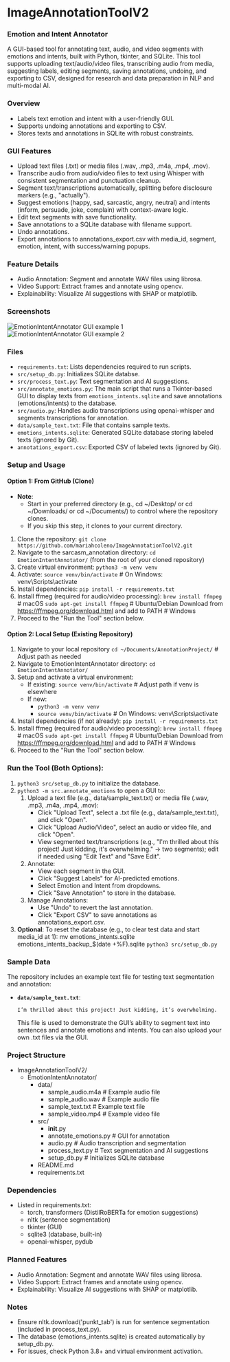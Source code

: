 # ImageAnnotationToolV2
### Emotion and Intent Annotator 
A GUI-based tool for annotating text, audio, and video segments with emotions and intents, built with Python, tkinter, and SQLite. This tool supports uploading text/audio/video files, transcribing audio from media, suggesting labels, editing segments, saving annotations, undoing, and exporting to CSV, designed for research and data preparation in NLP and multi-modal AI.

### Overview
- Labels text emotion and intent with a user-friendly GUI.
- Supports undoing annotations and exporting to CSV.
- Stores texts and annotations in SQLite with robust constraints.

### GUI Features
- Upload text files (.txt) or media files (.wav, .mp3, .m4a, .mp4, .mov).
- Transcribe audio from audio/video files to text using Whisper with consistent segmentation and punctuation cleanup.
- Segment text/transcriptions automatically, splitting before disclosure markers (e.g., "actually").
- Suggest emotions (happy, sad, sarcastic, angry, neutral) and intents (inform, persuade, joke, complain) with context-aware logic. 
- Edit text segments with save functionality.
- Save annotations to a SQLite database with filename support.
- Undo annotations.
- Export annotations to annotations_export.csv with media_id, segment, emotion, intent, with success/warning popups.

### Feature Details
- Audio Annotation: Segment and annotate WAV files using librosa.
- Video Support: Extract frames and annotate using opencv.
- Explainability: Visualize AI suggestions with SHAP or matplotlib.

### Screenshots
![EmotionIntentAnnotator GUI example 1](screenshots/emotionintentannotator_gui_text_audio_video_1.png)
![EmotionIntentAnnotator GUI example 2](screenshots/emotionintentannotator_gui_text_audio_video_2.png)

### Files
- `requirements.txt`: Lists dependencies required to run scripts.
- `src/setup_db.py`: Initializes SQLite databse.
- `src/process_text.py`: Text segmentation and AI suggestions.
- `src/annotate_emotions.py`: The main script that runs a Tkinter-based GUI to display texts from `emotions_intents.sqlite` and save annotations (emotions/intents) to the database.
- `src/audio.py`: Handles audio transcriptions using openai-whisper and segments transcriptions for annotation. 
- `data/sample_text.txt`: File that contains sample texts.
- `emotions_intents.sqlite`: Generated SQLite database storing labeled texts (ignored by Git).
- `annotations_export.csv`: Exported CSV of labeled texts (ignored by Git).

### Setup and Usage
#### Option 1: From GitHub (Clone)
- **Note**:
  - Start in your preferred directory (e.g., cd ~/Desktop/ or cd ~/Downloads/ or cd ~/Documents/) to control where the repository clones. 
  - If you skip this step, it clones to your current directory.
1. Clone the repository: `git clone https://github.com/mariahcoleno/ImageAnnotationToolV2.git`
2. Navigate to the sarcasm_annotation directory: `cd EmotionIntentAnnotator/` (from the root of your cloned repository)
3. Create virtual environment: `python3 -m venv venv`
4. Activate: `source venv/bin/activate` # On Windows: venv\Scripts\activate
5. Install dependencies: `pip install -r requirements.txt`
6. Install ffmeg (required for audio/video processing): `brew install ffmpeg` # macOS
                                                        `sudo apt-get install ffmpeg` # Ubuntu/Debian
                                                        Download from https://ffmpeg.org/download.html and add to PATH # Windows  
7. Proceed to the "Run the Tool" section below.

#### Option 2: Local Setup (Existing Repository)
1. Navigate to your local repository `cd ~/Documents/AnnotationProject/` # Adjust path as needed
2. Navigate to EmotionIntentAnnotator directory: `cd EmotionIntentAnnotator/`
3. Setup and activate a virtual environment:
   - If existing: `source venv/bin/activate` # Adjust path if venv is elsewhere
   - If new:
     - `python3 -m venv venv`
     - `source venv/bin/activate` # On Windows: venv\Scripts\activate
4. Install dependencies (if not already): `pip install -r requirements.txt` 
5. Install ffmeg (required for audio/video processing): `brew install ffmpeg` # macOS
                                                        `sudo apt-get install ffmpeg` # Ubuntu/Debian
                                                        Download from https://ffmpeg.org/download.html and add to PATH # Windows
6. Proceed to the "Run the Tool" section below.

### Run the Tool (Both Options):
1. `python3 src/setup_db.py` to initialize the database.
2. `python3 -m src.annotate_emotions` to open a GUI to:
    1. Upload a text file (e.g., data/sample_text.txt) or media file (.wav, .mp3, .m4a, .mp4, .mov):
       - Click "Upload Text", select a .txt file (e.g., data/sample_text.txt), and click "Open".
       - Click "Upload Audio/Video", select an audio or video file, and click "Open".
       - View segmented text/transcriptions (e.g., "I'm thrilled about this project! Just kidding, it's overwhelming." -> two segments); edit if needed using "Edit Text" and "Save Edit".
    2. Annotate:
       - View each segment in the GUI.
       - Click "Suggest Labels" for AI-predicted emotions.
       - Select Emotion and Intent from dropdowns.
       - Click "Save Annotation" to store in the database.
    3. Manage Annotations:
       - Use "Undo" to revert the last annotation.
       - Click "Export CSV" to save annotations as annotations_export.csv.    
3. **Optional**: To reset the database (e.g., to clear test data and start media_id at 1): mv emotions_intents.sqlite emotions_intents_backup_$(date +%F).sqlite
                                                                                           `python3 src/setup_db.py`
    
### Sample Data
The repository includes an example text file for testing text segmentation and annotation:
- **`data/sample_text.txt`**: 
  ```text
  I’m thrilled about this project! Just kidding, it’s overwhelming.
  ```
  This file is used to demonstrate the GUI’s ability to segment text into sentences and annotate emotions and intents. You can also upload your own .txt files via the GUI.

### Project Structure
- ImageAnnotationToolV2/
  - EmotionIntentAnnotator/
    - data/
      - sample_audio.m4a # Example audio file
      - sample_audio.wav # Example audio file
      - sample_text.txt # Example text file
      - sample_video.mp4 # Example video file 
    - src/
      - __init__.py
      - annotate_emotions.py # GUI for annotation
      - audio.py # Audio transcription and segmentation
      - process_text.py # Text segmentation and AI suggestions 
      - setup_db.py # Initializes SQLite database
    - README.md
    - requirements.txt

### Dependencies
- Listed in requirements.txt:
  - torch, transformers (DistilRoBERTa for emotion suggestions)
  - nltk (sentence segmentation)
  - tkinter (GUI)
  - sqlite3 (database, built-in)
  - openai-whisper, pydub

### Planned Features
- Audio Annotation: Segment and annotate WAV files using librosa.
- Video Support: Extract frames and annotate using opencv.
- Explainability: Visualize AI suggestions with SHAP or matplotlib.

### Notes
- Ensure nltk.download('punkt_tab') is run for sentence segmentation (included in process_text.py).
- The database (emotions_intents.sqlite) is created automatically by setup_db.py.
- For issues, check Python 3.8+ and virtual environment activation.

